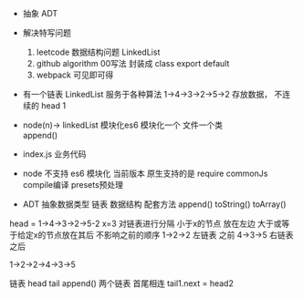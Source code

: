 - 抽象 ADT
- 解决特写问题
  1. leetcode 数据结构问题
  LinkedList
  2. github algorithm 00写法
  封装成 class export default
  3. webpack 可见即可得 

- 有一个链表 LinkedList  服务于各种算法
1->4->3->2->5->2
存放数据， 不连续的
head 1 

- node(n)-> linkedList
    模块化es6 
    模块化一个 文件一个类  
    append()
- index.js 
业务代码

- node 不支持 es6 模块化 当前版本 
原生支持的是 require commonJs
compile编译  presets预处理

- ADT
    抽象数据类型
    链表 数据结构 配套方法 
    append()
    toString()
    toArray()

head = 1->4->3->2->5-2 x=3
对链表进行分隔 小于x的节点 放在左边 大于或等于给定x的节点放在其后 不影响之前的顺序
1->2->2 左链表 之前
4->3->5 右链表 之后

1->2->2->4->3->5

链表 head tail append()
两个链表 首尾相连  tail1.next = head2
